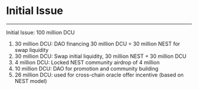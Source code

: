 # Initial Issue

---

Initial Issue: 100 million DCU

1. 30 million DCU: DAO financing 30 million DCU = 30 million NEST for swap liquidity
2. 30 million DCU: Swap initial liquidity, 30 million NEST + 30 million DCU
3. 4 million DCU: Locked NEST community airdrop of 4 million
4. 10 million DCU: DAO for promotion and community building
5. 26 million DCU: used for cross-chain oracle offer incentive (based on NEST model)